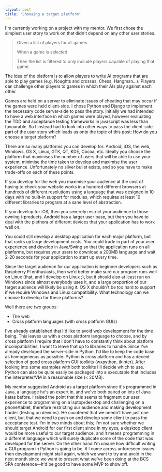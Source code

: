 ```yaml
---
layout: post
title: "Choosing a target platform"
---
```


I'm currently working on a project with my mentor. We first chose the simplest user
story to work on that didn't depend on any other user stories.

> Given a list of players for all games
>
> When a game is selected
>
> Then the list is filtered to only include players 
> capable of playing that game.

The idea of the platform is to allow players to write AI programs that are able
to play games (e.g. Noughts and crosses, Chess, Hangman...). Players can challenge
other players to games in which their AIs play against each other.

Games are held on a server to eliminate issues of cheating that may
occur if the games were held client-side. I chose Python and Django to
implement the necessary code server-side to pass the story. Initially
we had intended to have a web interface in which games were played,
however evaluating the TDD and acceptance testing frameworks in
javascript was less than favourable. So I instead had to
look into other ways to pass the client-side part of the user story
which leads us onto the topic of this post: How do you choose a target
platform?

There are so many platforms you can develop for: Android, iOS, the web, Windows,
OS X, Linux, GTK, QT, KDE, Cocoa, etc. Ideally you choose the platform that
maximises the number of users that will be able to use your system, minimise the
time taken to develop and maximise the user experience. Unfortunately no silver
bullet exists, and so you have to make trade-offs on each of these points. 

If you develop for the web you maximise your audience at the cost of having to
check your website works in a hundred different browsers at hundreds of
different resolutions using a language that was designed in 10 days with no
built-in support for modules, which requires at least 10 different libraries to
program at a sane level of abstraction.

If you develop for iOS, then you severely restrict your audience to those owning
i-products. Android has a larger user base, but then you have to deal with the
plethora of different devices that your application has to work well on.

You could still develop a desktop application for each major platform, but that
racks up large development costs. You could trade in part of your user
experience and develop in Java/Swing so that the application runs on all
platforms, but requires your users to download a 200MB language and wait 2-20
seconds for your application to start up every time. 

Since the target audience for our application is beginner developers such as
Raspberry Pi enthusiasts, then we'd better make sure our program runs well on
Linux (that, and I develop on Linux ;), but it should also at least run on
Windows since almost everybody uses it, and a large proportion of our target
audience will likely be using it. OS X shouldn't be too hard to support if we
require Windows and Linux compatibility. What technology can we choose to
develop for these platforms?

Well there are two groups:
- The web
- Cross platform languages (with cross platform GUIs)

I've already established that I'd like to avoid web development for
the time being. This leaves us with a cross platform language to
choose, and by cross platform I require that I don't have to
constantly think about platform incompatibilities, I want to leave
that up to libraries to handle. Since I've already developed the
server-side in Python, I'd like to keep the code base as homogeneous
as possible. Python is cross platform and has a decent selection of
good cross platform GUI toolkits (wxpython, tkinter). After looking
into some examples with both toolkits I'll decide which to use. Python
can also be quite easily be packaged into a executable that includes
the interpreter/VM in a reasonable size (< 20MB).

My mentor suggested Android as a target platform since it's programmed in Java,
a language he's an expert in, and we've both paired on lots of Java katas
before. I raised the point that this seems to fragment our user experience to
programming on a laptop/desktop and challenging on a phone/tablet, therefore
restricting our audience and making development harder (testing on devices). He
countered that we needn't have just one client, but that we need to push on and
develop some client to pass the acceptance test. I'm in two minds about this;
I'm not sure whether we should target Android for our first client since in my
eyes, a desktop client would be more useful to our target audience, and it means
programming in a different language which will surely duplicate some of the code
that was developed for the server. On the other hand I'm unsure how difficult
writing a GUI program in Python is going to be, if I come across unforeseen
issues then development might stall again, which we want to try and avoid in the
next month since we want to present what we've been doing at the BCS SPA
conference--It'd be good to have some MVP to show off.
